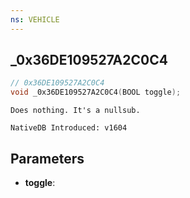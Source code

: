 ```yaml
---
ns: VEHICLE
---
```

## _0x36DE109527A2C0C4

```c
// 0x36DE109527A2C0C4
void _0x36DE109527A2C0C4(BOOL toggle);
```

```
Does nothing. It's a nullsub.

NativeDB Introduced: v1604
```

## Parameters
* **toggle**:
